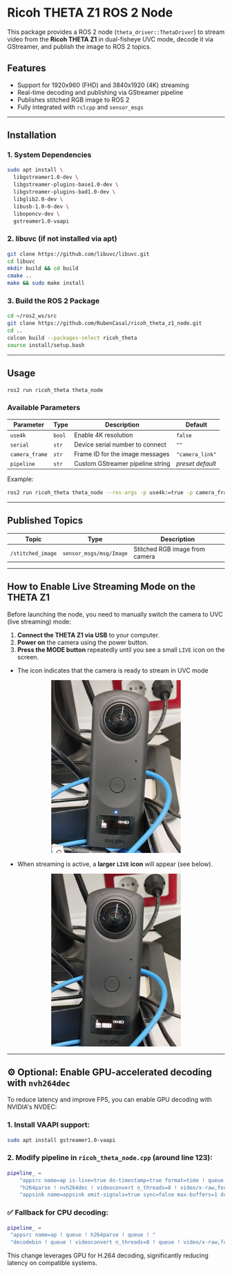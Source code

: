 # Ricoh THETA Z1 ROS 2 Node

This package provides a ROS 2 node (`theta_driver::ThetaDriver`) to stream video from the **Ricoh THETA Z1** in dual-fisheye UVC mode, decode it via GStreamer, and publish the image to ROS 2 topics.

## Features

- Support for 1920x960 (FHD) and 3840x1920 (4K) streaming
- Real-time decoding and publishing via GStreamer pipeline
- Publishes stitched RGB image to ROS 2
- Fully integrated with `rclcpp` and `sensor_msgs`

---

## Installation

### 1. System Dependencies

```bash
sudo apt install \
  libgstreamer1.0-dev \
  libgstreamer-plugins-base1.0-dev \
  libgstreamer-plugins-bad1.0-dev \
  libglib2.0-dev \
  libusb-1.0-0-dev \
  libopencv-dev \
  gstreamer1.0-vaapi
```

### 2. libuvc (if not installed via apt)

```bash
git clone https://github.com/libuvc/libuvc.git
cd libuvc
mkdir build && cd build
cmake ..
make && sudo make install
```

### 3. Build the ROS 2 Package

```bash
cd ~/ros2_ws/src
git clone https://github.com/RubenCasal/ricoh_theta_z1_node.git
cd ..
colcon build --packages-select ricoh_theta
source install/setup.bash
```

---

## Usage

```bash
ros2 run ricoh_theta theta_node
```

### Available Parameters

| Parameter        | Type    | Description                                  | Default          |
|------------------|---------|----------------------------------------------|------------------|
| `use4k`          | `bool`  | Enable 4K resolution                          | `false`          |
| `serial`         | `str`   | Device serial number to connect              | `""`             |
| `camera_frame`   | `str`   | Frame ID for the image messages              | `"camera_link"`  |
| `pipeline`       | `str`   | Custom GStreamer pipeline string             | *preset default* |

Example:

```bash
ros2 run ricoh_theta theta_node --ros-args -p use4k:=true -p camera_frame:=theta_frame
```

---

## Published Topics

| Topic             | Type                        | Description                     |
|-------------------|-----------------------------|---------------------------------|
| `/stitched_image` | `sensor_msgs/msg/Image`     | Stitched RGB image from camera |

---

## How to Enable Live Streaming Mode on the THETA Z1

Before launching the node, you need to manually switch the camera to UVC (live streaming) mode:

1. **Connect the THETA Z1 via USB** to your computer.
2. **Power on** the camera using the power button.
3. **Press the MODE button** repeatedly until you see a small `LIVE` icon on the screen.

- The icon indicates that the camera is ready to stream in UVC mode
  
<p align="center">
<img src="./readme_images/live_mode.jpg" alt="Live Mode" width="300">
</p>

- When streaming is active, a **larger `LIVE` icon** will appear (see below).
  
<p align="center">
<img src="./readme_images/activated_live_mode.jpg" alt="Activated Live Mode" width="300">
</p>

---

## ⚙️ Optional: Enable GPU-accelerated decoding with `nvh264dec`

To reduce latency and improve FPS, you can enable GPU decoding with NVIDIA's NVDEC:

### 1. Install VAAPI support:

```bash
sudo apt install gstreamer1.0-vaapi
```

### 2. Modify pipeline in `ricoh_theta_node.cpp` (around line 123):

```cpp
pipeline_ = 
    "appsrc name=ap is-live=true do-timestamp=true format=time ! queue ! "
    "h264parse ! nvh264dec ! videoconvert n_threads=8 ! video/x-raw,format=RGB ! "
    "appsink name=appsink emit-signals=true sync=false max-buffers=1 drop=true";
```

### ✅ Fallback for CPU decoding:

```cpp
pipeline_ =
 "appsrc name=ap ! queue ! h264parse ! queue ! "
 "decodebin ! queue ! videoconvert n_threads=8 ! queue ! video/x-raw,format=RGB ! appsink name=appsink emit-signals=true";
```

This change leverages GPU for H.264 decoding, significantly reducing latency on compatible systems.

